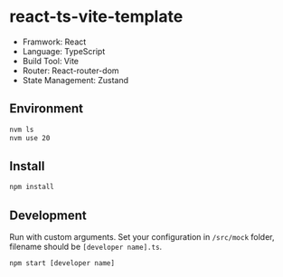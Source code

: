 # react-ts-vite-template

- Framwork: React
- Language: TypeScript
- Build Tool: Vite
- Router: React-router-dom
- State Management: Zustand

## Environment

```bash
nvm ls
nvm use 20
```

## Install

```bash
npm install
```

## Development

Run with custom arguments.
Set your configuration in `/src/mock` folder, filename should be `[developer name].ts`.

```bash
npm start [developer name]
```
